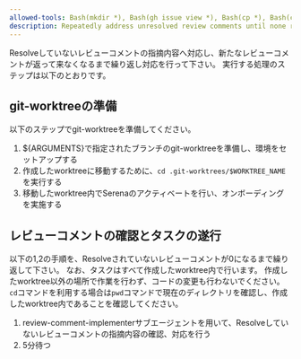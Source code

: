 ```yaml
---
allowed-tools: Bash(mkdir *), Bash(gh issue view *), Bash(cp *), Bash(cd *), Bash(pwd), Bash(git *), Serena(*), Context7(*)
description: Repeatedly address unresolved review comments until none remain (checks every 5 minutes)
---
```


Resolveしていないレビューコメントの指摘内容へ対応し、新たなレビューコメントが返って来なくなるまで繰り返し対応を行って下さい。
実行する処理のステップは以下のとおりです。

## git-worktreeの準備
以下のステップでgit-worktreeを準備してください。

1. ${ARGUMENTS}で指定されたブランチのgit-worktreeを準備し、環境をセットアップする
2. 作成したworktreeに移動するために、`cd .git-worktrees/$WORKTREE_NAME`を実行する
3. 移動したworktree内でSerenaのアクティベートを行い、オンボーディングを実施する

## レビューコメントの確認とタスクの遂行
以下の1,2の手順を、Resolveされていないレビューコメントが0になるまで繰り返して下さい。
なお、タスクはすべて作成したworktree内で行います。
作成したworktree以外の場所で作業を行わず、コードの変更も行わないでください。
`cd`コマンドを利用する場合は`pwd`コマンドで現在のディレクトリを確認し、作成したworktree内であることを確認してください。

1. review-comment-implementerサブエージェントを用いて、Resolveしていないレビューコメントの指摘内容の確認、対応を行う
2. 5分待つ
